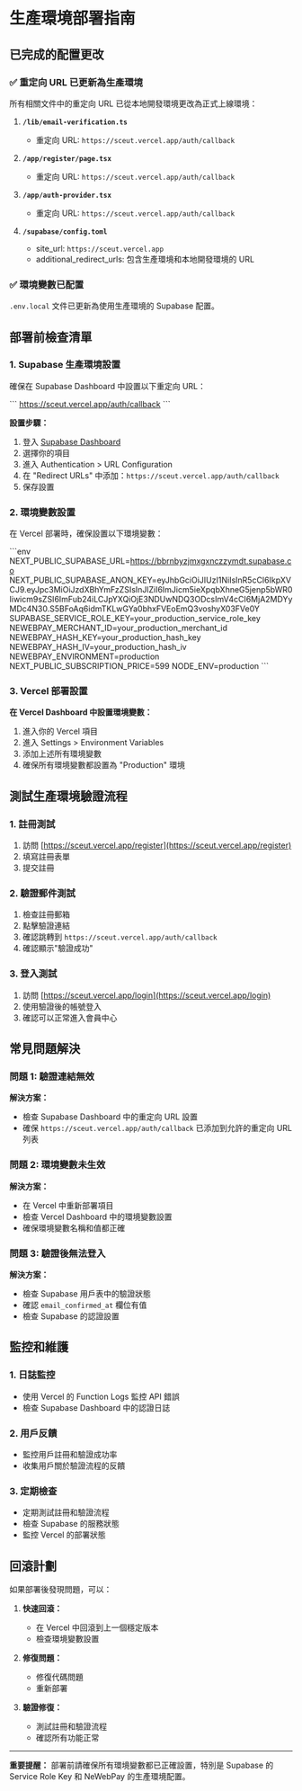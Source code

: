 # 生產環境部署指南

## 已完成的配置更改

### ✅ 重定向 URL 已更新為生產環境

所有相關文件中的重定向 URL 已從本地開發環境更改為正式上線環境：

1. **`/lib/email-verification.ts`**
   - 重定向 URL: `https://sceut.vercel.app/auth/callback`

2. **`/app/register/page.tsx`**
   - 重定向 URL: `https://sceut.vercel.app/auth/callback`

3. **`/app/auth-provider.tsx`**
   - 重定向 URL: `https://sceut.vercel.app/auth/callback`

4. **`/supabase/config.toml`**
   - site_url: `https://sceut.vercel.app`
   - additional_redirect_urls: 包含生產環境和本地開發環境的 URL

### ✅ 環境變數已配置

`.env.local` 文件已更新為使用生產環境的 Supabase 配置。

## 部署前檢查清單

### 1. Supabase 生產環境設置

確保在 Supabase Dashboard 中設置以下重定向 URL：

\`\`\`
https://sceut.vercel.app/auth/callback
\`\`\`

**設置步驟：**
1. 登入 [Supabase Dashboard](https://supabase.com/dashboard)
2. 選擇你的項目
3. 進入 Authentication > URL Configuration
4. 在 "Redirect URLs" 中添加：`https://sceut.vercel.app/auth/callback`
5. 保存設置

### 2. 環境變數設置

在 Vercel 部署時，確保設置以下環境變數：

\`\`\`env
NEXT_PUBLIC_SUPABASE_URL=https://bbrnbyzjmxgxnczzymdt.supabase.co
NEXT_PUBLIC_SUPABASE_ANON_KEY=eyJhbGciOiJIUzI1NiIsInR5cCI6IkpXVCJ9.eyJpc3MiOiJzdXBhYmFzZSIsInJlZiI6ImJicm5ieXpqbXhneG5jenp5bWR0Iiwicm9sZSI6ImFub24iLCJpYXQiOjE3NDUwNDQ3ODcsImV4cCI6MjA2MDYyMDc4N30.S5BFoAq6idmTKLwGYa0bhxFVEoEmQ3voshyX03FVe0Y
SUPABASE_SERVICE_ROLE_KEY=your_production_service_role_key
NEWEBPAY_MERCHANT_ID=your_production_merchant_id
NEWEBPAY_HASH_KEY=your_production_hash_key
NEWEBPAY_HASH_IV=your_production_hash_iv
NEWEBPAY_ENVIRONMENT=production
NEXT_PUBLIC_SUBSCRIPTION_PRICE=599
NODE_ENV=production
\`\`\`

### 3. Vercel 部署設置

**在 Vercel Dashboard 中設置環境變數：**
1. 進入你的 Vercel 項目
2. 進入 Settings > Environment Variables
3. 添加上述所有環境變數
4. 確保所有環境變數都設置為 "Production" 環境

## 測試生產環境驗證流程

### 1. 註冊測試
1. 訪問 [https://sceut.vercel.app/register](https://sceut.vercel.app/register)
2. 填寫註冊表單
3. 提交註冊

### 2. 驗證郵件測試
1. 檢查註冊郵箱
2. 點擊驗證連結
3. 確認跳轉到 `https://sceut.vercel.app/auth/callback`
4. 確認顯示"驗證成功"

### 3. 登入測試
1. 訪問 [https://sceut.vercel.app/login](https://sceut.vercel.app/login)
2. 使用驗證後的帳號登入
3. 確認可以正常進入會員中心

## 常見問題解決

### 問題 1: 驗證連結無效
**解決方案：**
- 檢查 Supabase Dashboard 中的重定向 URL 設置
- 確保 `https://sceut.vercel.app/auth/callback` 已添加到允許的重定向 URL 列表

### 問題 2: 環境變數未生效
**解決方案：**
- 在 Vercel 中重新部署項目
- 檢查 Vercel Dashboard 中的環境變數設置
- 確保環境變數名稱和值都正確

### 問題 3: 驗證後無法登入
**解決方案：**
- 檢查 Supabase 用戶表中的驗證狀態
- 確認 `email_confirmed_at` 欄位有值
- 檢查 Supabase 的認證設置

## 監控和維護

### 1. 日誌監控
- 使用 Vercel 的 Function Logs 監控 API 錯誤
- 檢查 Supabase Dashboard 中的認證日誌

### 2. 用戶反饋
- 監控用戶註冊和驗證成功率
- 收集用戶關於驗證流程的反饋

### 3. 定期檢查
- 定期測試註冊和驗證流程
- 檢查 Supabase 的服務狀態
- 監控 Vercel 的部署狀態

## 回滾計劃

如果部署後發現問題，可以：

1. **快速回滾：**
   - 在 Vercel 中回滾到上一個穩定版本
   - 檢查環境變數設置

2. **修復問題：**
   - 修復代碼問題
   - 重新部署

3. **驗證修復：**
   - 測試註冊和驗證流程
   - 確認所有功能正常

---

**重要提醒：** 部署前請確保所有環境變數都已正確設置，特別是 Supabase 的 Service Role Key 和 NeWebPay 的生產環境配置。

